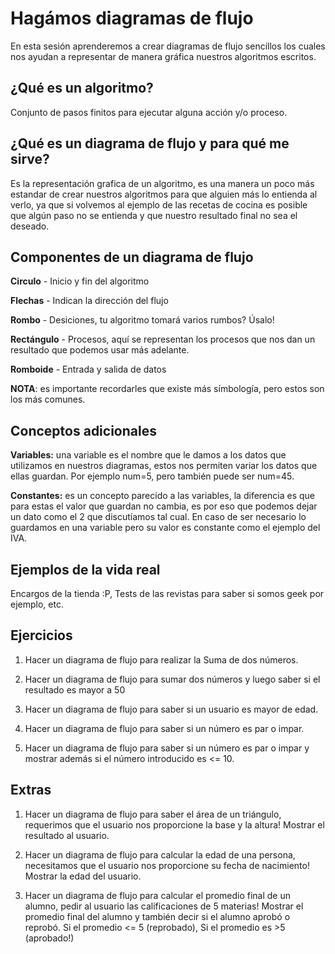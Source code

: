 Hagámos diagramas de flujo
===
En esta sesión aprenderemos a crear diagramas de flujo sencillos los cuales nos ayudan a representar de manera gráfica nuestros algoritmos escritos.

¿Qué es un algoritmo?
--
Conjunto de pasos finitos para ejecutar alguna acción y/o proceso.


¿Qué es un diagrama de flujo y para qué me sirve?
--
Es la representación grafica de un algoritmo, es una manera un poco más estandar de crear nuestros algoritmos para que alguien más lo entienda al verlo, ya que si volvemos al ejemplo de las recetas de cocina es posible que algún paso no se entienda y que nuestro resultado final no sea el deseado.

Componentes de un diagrama de flujo
--
**Circulo** - Inicio y fin del algoritmo

**Flechas** - Indican la dirección del flujo

**Rombo** - Desiciones, tu algoritmo tomará varios rumbos? Úsalo!

**Rectángulo** - Procesos, aquí se representan los procesos que nos dan un resultado que podemos usar más adelante.

**Romboide** - Entrada y salida de datos

**NOTA**: es importante recordarles que existe más símbología, pero estos son los más comunes.

Conceptos adicionales
--
**Variables:** una variable es el nombre que le damos a los datos que utilizamos en nuestros diagramas, estos nos permiten variar los datos que ellas guardan. Por ejemplo num=5, pero también puede ser num=45.

**Constantes:** es un concepto parecido a las variables, la diferencia es que para estas el valor que guardan no cambia, es por eso que podemos dejar un dato como el 2 que discutíamos tal cual. En caso de ser necesario lo guardamos en una variable pero su valor es constante como el ejemplo del IVA.

Ejemplos de la vida real
--
Encargos de la tienda :P, Tests de las revistas para saber si somos geek por ejemplo, etc.

Ejercicios
--
1. Hacer un diagrama de flujo para realizar la Suma de dos números.

2. Hacer un diagrama de flujo para sumar dos números y luego saber si el resultado es mayor a 50

3. Hacer un diagrama de flujo para saber si un usuario es mayor de edad.

4. Hacer un diagrama de flujo para saber si un número es par o impar.

5. Hacer un diagrama de flujo para saber si un número es par o impar y mostrar además si el número introducido es <= 10.


Extras
--
1. Hacer un diagrama de flujo para saber el área de un triángulo, requerimos que el usuario nos proporcione la base y la altura! Mostrar el resultado al usuario.

2. Hacer un diagrama de flujo para calcular la edad de una persona, necesitamos que el usuario nos proporcione su fecha de nacimiento! Mostrar la edad del usuario.

3. Hacer un diagrama de flujo para calcular el promedio final de un alumno, pedir al usuario las calificaciones de 5 materias! Mostrar el promedio final del alumno y también decir si el alumno aprobó o reprobó. Si el promedio <= 5 (reprobado), Si el promedio es >5 (aprobado!)
